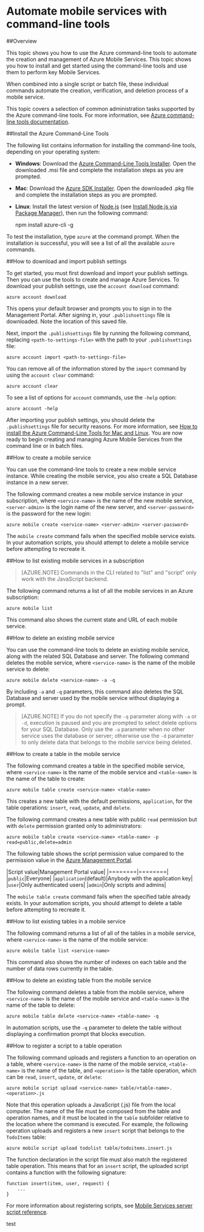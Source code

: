 <properties 
	pageTitle="Administering a Mobile Service from the command line | Microsoft Azure" 
	description="Learn how to create, deploy, and manage your Azure Mobile Service using command-line tools." 
	services="mobile-services" 
	documentationCenter="Mobile" 
	authors="ggailey777" 
	manager="dwrede" 
	editor=""/>

<tags 
	ms.service="mobile-services" 
	ms.workload="mobile" 
	ms.tgt_pltfrm="NA" 
	ms.devlang="multiple" 
	ms.topic="article" 
	ms.date="07/22/2015" 
	ms.author="glenga"/>

# Automate mobile services with command-line tools 

##Overview

This topic shows you how to use the Azure command-line tools to automate the creation and management of Azure Mobile Services. This topic shows you how to install and get started using the command-line tools and use them to perform key Mobile Services.
 
When combined into a single script or batch file, these individual commands automate the creation, verification, and deletion process of a mobile service. 

This topic covers a selection of common administration tasks supported by the Azure command-line tools. For more information, see [Azure command-line tools documentation][reference-docs].

##Install the Azure Command-Line Tools

The following list contains information for installing the command-line tools, depending on your operating system:

* **Windows**: Download the [Azure Command-Line Tools Installer][windows-installer]. Open the downloaded .msi file and complete the installation steps as you are prompted.

* **Mac**: Download the [Azure SDK Installer][mac-installer]. Open the downloaded .pkg file and complete the installation steps as you are prompted.

* **Linux**: Install the latest version of [Node.js][nodejs-org] (see [Install Node.js via Package Manager][install-node-linux]), then run the following command:

	npm install azure-cli -g

To test the installation, type `azure` at the command prompt. When the installation is successful, you will see a list of all the available `azure` commands.

##How to download and import publish settings

To get started, you must first download and import your publish settings. Then you can use the tools to create and manage Azure Services. To download your publish settings, use the `account download` command:

	azure account download

This opens your default browser and prompts you to sign in to the Management Portal. After signing in, your `.publishsettings` file is downloaded. Note the location of this saved file.

Next, import the `.publishsettings` file by running the following command, replacing `<path-to-settings-file>` with the path to your `.publishsettings` file:

	azure account import <path-to-settings-file>

You can remove all of the information stored by the <code>import</code> command by using the <code>account clear</code> command:

	azure account clear

To see a list of options for `account` commands, use the `-help` option:

	azure account -help

After importing your publish settings, you should delete the `.publishsettings` file for security reasons. For more information, see [How to install the Azure Command-Line Tools for Mac and Linux]. You are now ready to begin creating and managing Azure Mobile Services from the command line or in batch files.  

##How to create a mobile service

You can use the command-line tools to create a new mobile service instance. While creating the mobile service, you also create a SQL Database instance in a new server. 

The following command creates a new mobile service instance in your subscription, where `<service-name>` is the name of the new mobile service, `<server-admin>` is the login name of the new server, and `<server-password>` is the password for the new login:

	azure mobile create <service-name> <server-admin> <server-password>

The `mobile create` command fails when the specified mobile service exists. In your automation scripts, you should attempt to delete a mobile service before attempting to recreate it.

##How to list existing mobile services in a subscription

> [AZURE.NOTE] Commands in the CLI related to "list" and "script" only work with the JavaScript backend. 

The following command returns a list of all the mobile services in an Azure subscription:

	azure mobile list

This command also shows the current state and URL of each mobile service.

##How to delete an existing mobile service

You can use the command-line tools to delete an existing mobile service, along with the related SQL Database and server. The following command deletes the mobile service, where `<service-name>` is the name of the mobile service to delete:

	azure mobile delete <service-name> -a -q

By including `-a` and `-q` parameters, this command also deletes the SQL Database and server used by the mobile service without displaying a prompt.

> [AZURE.NOTE] If you do not specify the <code>-q</code> parameter along with <code>-a</code> or <code>-d</code>, execution is paused and you are prompted to select delete options for your SQL Database. Only use the <code>-a</code> parameter when no other service uses the database or server; otherwise use the <code>-d</code> parameter to only delete data that belongs to the mobile service being deleted.

##How to create a table in the mobile service

The following command creates a table in the specified mobile service, where `<service-name>` is the name of the mobile service and `<table-name>` is the name of the table to create:

	azure mobile table create <service-name> <table-name>

This creates a new table with the default permissions, `application`, for the table operations: `insert`, `read`, `update`, and `delete`. 

The following command creates a new table with public `read` permission but with `delete` permission granted only to administrators:

	azure mobile table create <service-name> <table-name> -p read=public,delete=admin

The following table shows the script permission value compared to the permission value in the [Azure Management Portal].

|Script value|Management Portal value|
|========|========|
|`public`|Everyone|
|`application`(default)|Anybody with the application key|
|`user`|Only authenticated users|
|`admin`|Only scripts and admins|

The `mobile table create` command fails when the specified table already exists. In your automation scripts, you should attempt to delete a table before attempting to recreate it.

##How to list existing tables in a mobile service

The following command returns a list of all of the tables in a mobile service, where `<service-name>` is the name of the mobile service:

	azure mobile table list <service-name>

This command also shows the number of indexes on each table and the number of data rows currently in the table.

##How to delete an existing table from the mobile service

The following command deletes a table from the mobile service, where `<service-name>` is the name of the mobile service and `<table-name>` is the name of the table to delete:

	azure mobile table delete <service-name> <table-name> -q

In automation scripts, use the `-q` parameter to delete the table without displaying a confirmation prompt that blocks execution.

##How to register a script to a table operation

The following command uploads and registers a function to an operation on a table, where `<service-name>` is the name of the mobile service, `<table-name>` is the name of the table, and `<operation>` is the table operation, which can be `read`, `insert`, `update`, or `delete`:

	azure mobile script upload <service-name> table/<table-name>.<operation>.js

Note that this operation uploads a JavaScript (.js) file from the local computer. The name of the file must be composed  from the table and operation names, and it must be located in the `table` subfolder relative to the location where the command is executed. For example, the following operation uploads and registers a new `insert` script that belongs to the `TodoItems` table:

	azure mobile script upload todolist table/todoitems.insert.js

The function declaration in the script file must also match the registered table operation. This means that for an `insert` script, the uploaded script contains a function with the following signature:

	function insert(item, user, request) {
	    ...
	} 

For more information about registering scripts, see [Mobile Services server script reference].

<!-- Anchors. -->
[Download and install the command-line tools]: #install
[Download and import publish settings]: #import
[Create a new mobile service]: #create-service
[Get the master key]: #get-master-key
[Create a new table]: #create-table
[Register a new table script]: #register-script
[Delete an existing table]: #delete-table
[Delete an existing mobile service]: #delete-service
[Test the mobile service]: #test-service
[List mobile services]: #list-services
[List tables]: #list-tables
[Next steps]: #next-steps

<!-- Images. -->











<!-- URLs. -->
[Mobile Services server script reference]: http://go.microsoft.com/fwlink/p?LinkId=262293

[Azure Management Portal]: https://manage.windowsazure.com/
[nodejs-org]: http://nodejs.org/
[install-node-linux]: https://github.com/joyent/node/wiki/Installing-Node.js-via-package-manager

[mac-installer]: http://go.microsoft.com/fwlink/p?LinkId=252249
[windows-installer]: http://go.microsoft.com/fwlink/p?LinkID=275464
[reference-docs]: http://azure.microsoft.com/documentation/articles/virtual-machines-command-line-tools/#Commands_to_manage_mobile_services
[How to install the Azure Command-Line Tools for Mac and Linux]: http://go.microsoft.com/fwlink/p/?LinkId=275795

 
test
